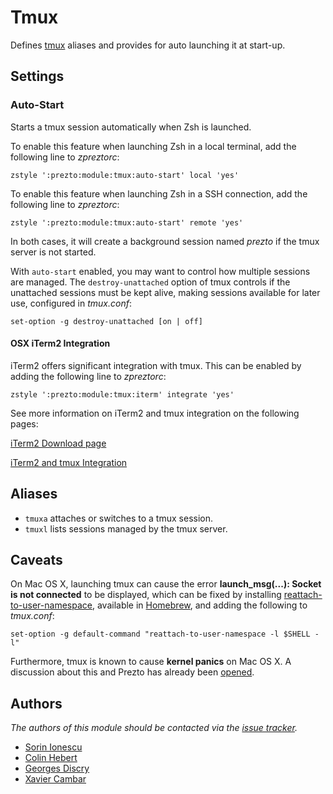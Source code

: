 Tmux
====

Defines [tmux][1] aliases and provides for auto launching it at start-up.

Settings
--------

### Auto-Start

Starts a tmux session automatically when Zsh is launched.

To enable this feature when launching Zsh in a local terminal, add the
following line to *zpreztorc*:

    zstyle ':prezto:module:tmux:auto-start' local 'yes'

To enable this feature when launching Zsh in a SSH connection, add the
following line to *zpreztorc*:

    zstyle ':prezto:module:tmux:auto-start' remote 'yes'

In both cases, it will create a background session named _prezto_ if the tmux
server is not started.

With `auto-start` enabled, you may want to control how multiple sessions are
managed. The `destroy-unattached` option of tmux controls if the unattached
sessions must be kept alive, making sessions available for later use, configured
in *tmux.conf*:

    set-option -g destroy-unattached [on | off]

#### OSX iTerm2 Integration

iTerm2 offers significant integration with tmux. This can be enabled by adding the following line to *zpreztorc*:

    zstyle ':prezto:module:tmux:iterm' integrate 'yes'

See more information on iTerm2 and tmux integration on the following pages:

[iTerm2 Download page](http://iterm2.com/downloads.html)

[iTerm2 and tmux Integration](https://code.google.com/p/iterm2/wiki/TmuxIntegration)

Aliases
-------

  - `tmuxa` attaches or switches to a tmux session.
  - `tmuxl` lists sessions managed by the tmux server.

Caveats
-------

On Mac OS X, launching tmux can cause the error **launch_msg(...): Socket is not
connected** to be displayed, which can be fixed by installing
[reattach-to-user-namespace][3], available in [Homebrew][4], and adding the
following to *tmux.conf*:

    set-option -g default-command "reattach-to-user-namespace -l $SHELL -l"

Furthermore, tmux is known to cause **kernel panics** on Mac OS X. A discussion
about this and Prezto has already been [opened][2].

Authors
-------

*The authors of this module should be contacted via the [issue tracker][5].*

  - [Sorin Ionescu](https://github.com/sorin-ionescu)
  - [Colin Hebert](https://github.com/ColinHebert)
  - [Georges Discry](https://github.com/gdiscry)
  - [Xavier Cambar](https://github.com/xcambar)

[1]: http://tmux.sourceforge.net
[2]: https://github.com/sorin-ionescu/prezto/issues/62
[3]: https://github.com/ChrisJohnsen/tmux-MacOSX-pasteboard
[4]: https://github.com/mxcl/homebrew
[5]: https://github.com/sorin-ionescu/prezto/issues
